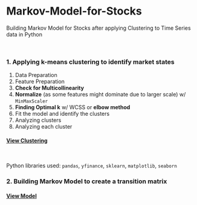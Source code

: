 # Markov-Model-for-Stocks
Building Markov Model for Stocks after applying Clustering to Time Series data in Python

<br/>

### 1. Applying k-means clustering to identify market states
1. Data Preparation
2. Feature Preparation
3. **Check for Multicollinearity**
4. **Normalize** (as some features might dominate due to larger scale) w/ `MinMaxScaler`
5. **Finding Optimal k** w/ WCSS or **elbow method** 
6. Fit the model and identify the clusters
7. Analyzing clusters
8. Analyzing each cluster


#### [View Clustering](https://github.com/s1dewalker/Markov-Model-for-Stocks/blob/main/py_files/MarkovModel1_Clustering.ipynb)
<br/>

Python libraries used: `pandas`, `yfinance`, `sklearn`, `matplotlib`, `seaborn`

### 2. Building Markov Model to create a transition matrix
#### [View Model](https://github.com/s1dewalker/Markov-Model-for-Stocks/blob/main/py_files/MarkovModel2-Building_MarkovModel.ipynb)
